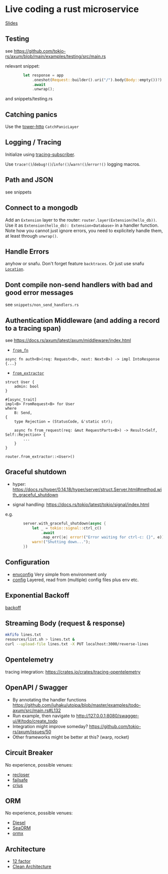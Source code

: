 # Live coding a rust microservice

[Slides](https://docs.google.com/presentation/d/1ME9Nfgzkupof5wWTUFGRjNXx8jPGKmB-LOx2DkfX96s/)

## Testing

see https://github.com/tokio-rs/axum/blob/main/examples/testing/src/main.rs

relevant snippet:
```rust
        let response = app
            .oneshot(Request::builder().uri("/").body(Body::empty())?)
            .await
            .unwrap();
```

and snippets/testing.rs

## Catching panics

Use the [tower-http](https://crates.io/crates/tower-http) `CatchPanicLayer`

## Logging / Tracing

Initialize using [tracing-subscriber](https://docs.rs/tracing-subscriber/latest/tracing_subscriber/fmt/index.html).

Use `trace!()`/`debug!()`/`info!()`/`warn!()`/`error!()` logging macros.

## Path and JSON

see snippets

## Connect to a mongodb

Add an `Extension` layer to the router: `router.layer(Extension(hello_db))`. Use it as `Extension(hello_db): Extension<Database>`
in a handler function. Note how you cannot just ignore errors, you need to explicitely handle them, at least through `unwrap()`.

## Handle Errors

anyhow or snafu. Don't forget feature `backtraces`. Or just use snafu
[`Location`](https://docs.rs/snafu/latest/snafu/struct.Location.html).

## Dont compile non-send handlers with bad and good error messages

see `snippets/non_send_handlers.rs`

## Authentication Middleware (and adding a record to a tracing span)

see https://docs.rs/axum/latest/axum/middleware/index.html

* [`from_fn`](https://docs.rs/axum/latest/axum/middleware/fn.from_fn.html)

`async fn auth<B>(req: Request<B>, next: Next<B>) -> impl IntoResponse {...}`

* [`from_extractor`](https://docs.rs/axum/0.5.5/axum/middleware/fn.from_extractor.html)

```
struct User {
    admin: bool
}

#[async_trait]
impl<B> FromRequest<B> for User
where
    B: Send,
{
    type Rejection = (StatusCode, &'static str);

    async fn from_request(req: &mut RequestParts<B>) -> Result<Self, Self::Rejection> {
        ...
    }
}

router.from_extractor::<User>()
```

## Graceful shutdown

* hyper: https://docs.rs/hyper/0.14.18/hyper/server/struct.Server.html#method.with_graceful_shutdown

* signal handling: https://docs.rs/tokio/latest/tokio/signal/index.html

e.g.

```rust
        server.with_graceful_shutdown(async {
            let _ = tokio::signal::ctrl_c()
                .await
                .map_err(|e| error!("Error waiting for ctrl-c: {}", e));
            warn!("Shutting down...");
        })
```

## Configuration

* [envconfig](https://crates.io/crates/envconfig) Very simple from environment only
* [config](https://crates.io/crates/config) Layered, read from (multiple) config files plus env etc.

## Exponential Backoff

[backoff](https://crates.io/crates/backoff)

## Streaming Body (request & response)

```sh
mkfifo lines.txt
resources/list.sh > lines.txt &
curl --upload-file lines.txt -X PUT localhost:3000/reverse-lines
```

## Opentelemetry

tracing integration: https://crates.io/crates/tracing-opentelemetry

## OpenAPI / Swagger

* By annotating the handler functions https://github.com/juhaku/utoipa/blob/master/examples/todo-axum/src/main.rs#L132
* Run example, then navigate to http://127.0.0.1:8080/swagger-ui/#/todo/create_todo
* Integration might improve someday? https://github.com/tokio-rs/axum/issues/50
* Other frameworks might be better at this? (warp, rocket)

## Circuit Breaker

No experience, possible venues:

* [recloser](https://crates.io/recloser)
* [failsafe](https://crates.io/failsafe)
* [crius](https://crates.io/crius)

## ORM

No experience, possible venues:

* [Diesel](https://crates.io/crates/diesel)
* [SeaORM](https://crates.io/crates/sea-orm)
* [ormx](https://crates.io/crates/ormx)

## Architecture

* [12 factor](https://12factor.net/)
* [Clean Architecture](https://blog.cleancoder.com/uncle-bob/2012/08/13/the-clean-architecture.html)
